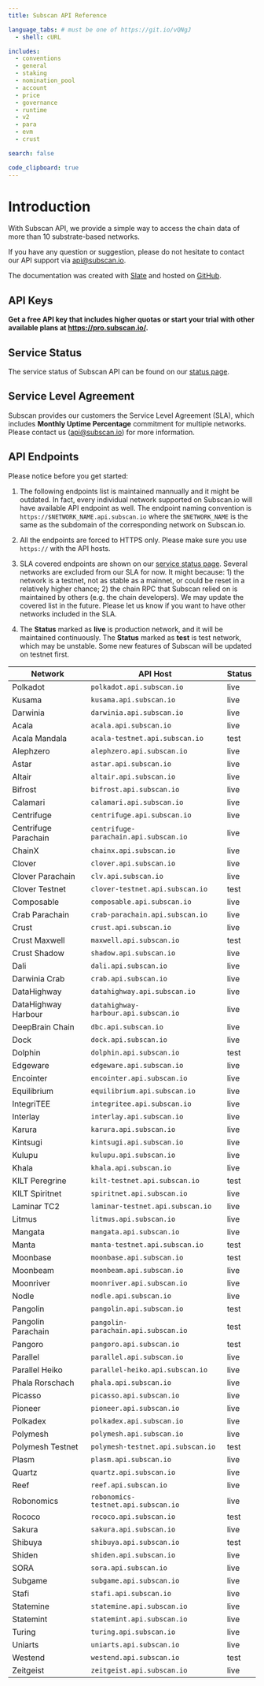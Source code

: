 ```yaml
---
title: Subscan API Reference

language_tabs: # must be one of https://git.io/vQNgJ
  - shell: cURL

includes:
  - conventions
  - general
  - staking
  - nomination_pool
  - account
  - price
  - governance
  - runtime
  - v2
  - para
  - evm
  - crust

search: false

code_clipboard: true
---
```


# Introduction

With Subscan API, we provide a simple way to access the chain data of more than 10 substrate-based networks.

If you have any question or suggestion, please do not hesitate to contact our API support via [api@subscan.io](mailto:api@subscan.io).

The documentation was created with [Slate](https://github.com/slatedocs/slate) and hosted on [GitHub](https://github.com/subscan-explorer/subscan-api-docs).

## API Keys

**Get a free API key that includes higher quotas or start your trial with other available plans at <https://pro.subscan.io/>.**

## Service Status

The service status of Subscan API can be found on our [status page](https://subscan.statuspage.io).

## Service Level Agreement

Subscan provides our customers the Service Level Agreement (SLA), which includes **Monthly Uptime Percentage** commitment for multiple networks. Please contact us ([api@subscan.io](mailto:api@subscan.io)) for more information.

## API Endpoints

Please notice before you get started:

1. The following endpoints list is maintained mannually and it might be outdated. In fact, every individual network supported on Subscan.io will have available API endpoint as well. The endpoint naming convention is `https://$NETWORK_NAME.api.subscan.io` where the `$NETWORK_NAME` is the same as the subdomain of the corresponding network on Subscan.io.

2. All the endpoints are forced to HTTPS only. Please make sure you use `https://` with the API hosts.

3. SLA covered endpoints are shown on our [service status page](https://subscan.statuspage.io/). Several networks are excluded from our SLA for now. It might because: 1) the network is a testnet, not as stable as a mainnet, or could be reset in a relatively higher chance; 2) the chain RPC that Subscan relied on is maintained by others (e.g. the chain developers). We may update the covered list in the future. Please let us know if you want to have other networks included in the SLA.

4. The **Status** marked as **live** is production network, and it will be maintained continuously. The **Status** marked as **test** is test network, which may be unstable. Some new features of Subscan will be updated on testnet first.

| Network              | API Host                              | Status |
|----------------------|---------------------------------------|--------|
| Polkadot             | `polkadot.api.subscan.io`             | live   |
| Kusama               | `kusama.api.subscan.io`               | live   |
| Darwinia             | `darwinia.api.subscan.io`             | live   |
| Acala                | `acala.api.subscan.io`                | live   |
| Acala Mandala        | `acala-testnet.api.subscan.io`        | test   |
| Alephzero            | `alephzero.api.subscan.io`            | live   |
| Astar                | `astar.api.subscan.io`                | live   |
| Altair               | `altair.api.subscan.io`               | live   |
| Bifrost              | `bifrost.api.subscan.io`              | live   |
| Calamari             | `calamari.api.subscan.io`             | live   |
| Centrifuge           | `centrifuge.api.subscan.io`           | live   |
| Centrifuge Parachain | `centrifuge-parachain.api.subscan.io` | live   |
| ChainX               | `chainx.api.subscan.io`               | live   |
| Clover               | `clover.api.subscan.io`               | live   |
| Clover Parachain     | `clv.api.subscan.io`                  | live   |
| Clover Testnet       | `clover-testnet.api.subscan.io`       | test   |
| Composable           | `composable.api.subscan.io`           | live   |
| Crab Parachain       | `crab-parachain.api.subscan.io`       | live   |
| Crust                | `crust.api.subscan.io`                | live   |
| Crust Maxwell        | `maxwell.api.subscan.io`              | test   |
| Crust Shadow         | `shadow.api.subscan.io`               | live   |
| Dali                 | `dali.api.subscan.io`                 | live   |
| Darwinia Crab        | `crab.api.subscan.io`                 | live   |
| DataHighway          | `datahighway.api.subscan.io`          | live   |
| DataHighway Harbour  | `datahighway-harbour.api.subscan.io`  | live   |
| DeepBrain Chain      | `dbc.api.subscan.io`                  | live   |
| Dock                 | `dock.api.subscan.io`                 | live   |
| Dolphin              | `dolphin.api.subscan.io`              | test   |
| Edgeware             | `edgeware.api.subscan.io`             | live   |
| Encointer            | `encointer.api.subscan.io`            | live   |
| Equilibrium          | `equilibrium.api.subscan.io`          | live   |
| IntegriTEE           | `integritee.api.subscan.io`           | live   |
| Interlay             | `interlay.api.subscan.io`             | live   |
| Karura               | `karura.api.subscan.io`               | live   |
| Kintsugi             | `kintsugi.api.subscan.io`             | live   |
| Kulupu               | `kulupu.api.subscan.io`               | live   |
| Khala                | `khala.api.subscan.io`                | live   |
| KILT Peregrine       | `kilt-testnet.api.subscan.io`         | test   |
| KILT Spiritnet       | `spiritnet.api.subscan.io`            | live   |
| Laminar TC2          | `laminar-testnet.api.subscan.io`      | live   |
| Litmus               | `litmus.api.subscan.io`               | live   |
| Mangata              | `mangata.api.subscan.io`              | live   |
| Manta                | `manta-testnet.api.subscan.io`        | test   |
| Moonbase             | `moonbase.api.subscan.io`             | test   |
| Moonbeam             | `moonbeam.api.subscan.io`             | live   |
| Moonriver            | `moonriver.api.subscan.io`            | live   |
| Nodle                | `nodle.api.subscan.io`                | live   |
| Pangolin             | `pangolin.api.subscan.io`             | test   |
| Pangolin Parachain   | `pangolin-parachain.api.subscan.io`   | test   |
| Pangoro              | `pangoro.api.subscan.io`              | test   |
| Parallel             | `parallel.api.subscan.io`             | live   |
| Parallel Heiko       | `parallel-heiko.api.subscan.io`       | live   |
| Phala Rorschach      | `phala.api.subscan.io`                | live   |
| Picasso              | `picasso.api.subscan.io`              | live   |
| Pioneer              | `pioneer.api.subscan.io`              | live   |
| Polkadex             | `polkadex.api.subscan.io`             | live   |
| Polymesh             | `polymesh.api.subscan.io`             | live   |
| Polymesh Testnet     | `polymesh-testnet.api.subscan.io`     | test   |
| Plasm                | `plasm.api.subscan.io`                | live   |
| Quartz               | `quartz.api.subscan.io`               | live   |
| Reef                 | `reef.api.subscan.io`                 | live   |
| Robonomics           | `robonomics-testnet.api.subscan.io`   | live   |
| Rococo               | `rococo.api.subscan.io`               | test   |
| Sakura               | `sakura.api.subscan.io`               | live   |
| Shibuya              | `shibuya.api.subscan.io`              | test   |
| Shiden               | `shiden.api.subscan.io`               | live   |
| SORA                 | `sora.api.subscan.io`                 | live   |
| Subgame              | `subgame.api.subscan.io`              | live   |
| Stafi                | `stafi.api.subscan.io`                | live   |
| Statemine            | `statemine.api.subscan.io`            | live   |
| Statemint            | `statemint.api.subscan.io`            | live   |
| Turing               | `turing.api.subscan.io`               | live   |
| Uniarts              | `uniarts.api.subscan.io`              | live   |
| Westend              | `westend.api.subscan.io`              | test   |
| Zeitgeist            | `zeitgeist.api.subscan.io`            | live   |
